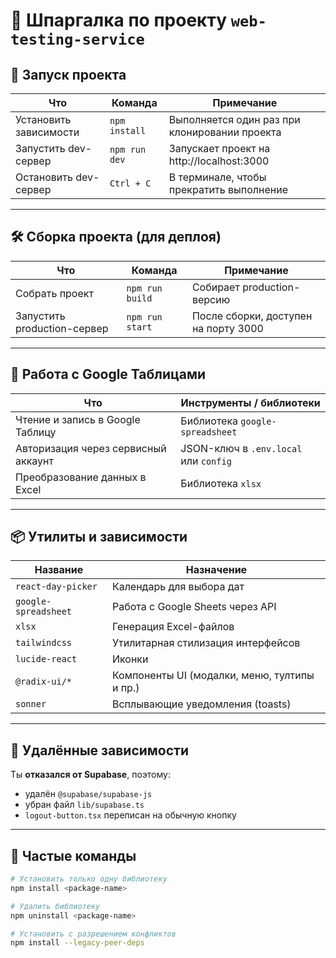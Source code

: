 # 🧠 Шпаргалка по проекту `web-testing-service`

## 🚀 Запуск проекта

| Что                            | Команда                       | Примечание                                     |
|-------------------------------|-------------------------------|-----------------------------------------------|
| Установить зависимости        | `npm install`                 | Выполняется один раз при клонировании проекта |
| Запустить dev-сервер         | `npm run dev`                 | Запускает проект на http://localhost:3000     |
| Остановить dev-сервер        | `Ctrl + C`                    | В терминале, чтобы прекратить выполнение      |

---

## 🛠 Сборка проекта (для деплоя)

| Что                         | Команда            | Примечание                             |
|----------------------------|--------------------|----------------------------------------|
| Собрать проект             | `npm run build`    | Собирает production-версию             |
| Запустить production-сервер| `npm run start`    | После сборки, доступен на порту 3000   |

---

## 📄 Работа с Google Таблицами

| Что                                       | Инструменты / библиотеки             |
|------------------------------------------|--------------------------------------|
| Чтение и запись в Google Таблицу         | Библиотека `google-spreadsheet`      |
| Авторизация через сервисный аккаунт      | JSON-ключ в `.env.local` или `config` |
| Преобразование данных в Excel            | Библиотека `xlsx`                    |

---

## 📦 Утилиты и зависимости

| Название             | Назначение                                      |
|----------------------|--------------------------------------------------|
| `react-day-picker`   | Календарь для выбора дат                        |
| `google-spreadsheet`| Работа с Google Sheets через API                |
| `xlsx`               | Генерация Excel-файлов                          |
| `tailwindcss`        | Утилитарная стилизация интерфейсов             |
| `lucide-react`       | Иконки                                          |
| `@radix-ui/*`        | Компоненты UI (модалки, меню, тултипы и пр.)   |
| `sonner`             | Всплывающие уведомления (toasts)               |

---

## 🧹 Удалённые зависимости

Ты **отказался от Supabase**, поэтому:
- удалён `@supabase/supabase-js`
- убран файл `lib/supabase.ts`
- `logout-button.tsx` переписан на обычную кнопку

---

## 🧰 Частые команды

```bash
# Установить только одну библиотеку
npm install <package-name>

# Удалить библиотеку
npm uninstall <package-name>

# Установить с разрешением конфликтов
npm install --legacy-peer-deps
```